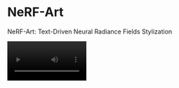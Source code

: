# NeRF-Art
NeRF-Art: Text-Driven Neural Radiance Fields Stylization

<video src='https://github.com/cassiePython/NeRF-Art/blob/main/teaser.mp4' width=180/>

